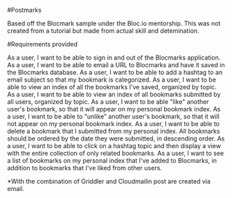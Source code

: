 #Postmarks

Based off the Blocmark sample under the Bloc.io mentorship. This was not created from a tutorial but made from actual skill and detemination. 

#Requirements provided

As a user, I want to be able to sign in and out of the Blocmarks application.
As a user, I want to be able to email a URL to Blocmarks and have it saved in the Blocmarks database.
As a user, I want to be able to add a hashtag to an email subject so that my bookmark is categorized.
As a user, I want to be able to view an index of all the bookmarks I've saved, organized by topic.
As a user, I want to be able to view an index of all bookmarks submitted by all users, organized by topic.
As a user, I want to be able "like" another user's bookmark, so that it will appear on my personal bookmark index.
As a user, I want to be able to "unlike" another user's bookmark, so that it will not appear on my personal bookmark index.
As a user, I want to be able to delete a bookmark that I submitted from my personal index.
All bookmarks should be ordered by the date they were submitted, in descending order.
As a user, I want to be able to click on a hashtag topic and then display a view with the entire collection of only related bookmarks.
As a user, I want to see a list of bookmarks on my personal index that I've added to Blocmarks, in addition to bookmarks that I've liked from other users.

*With the combination of Griddler and Cloudmailin post are created via email.
 

 

